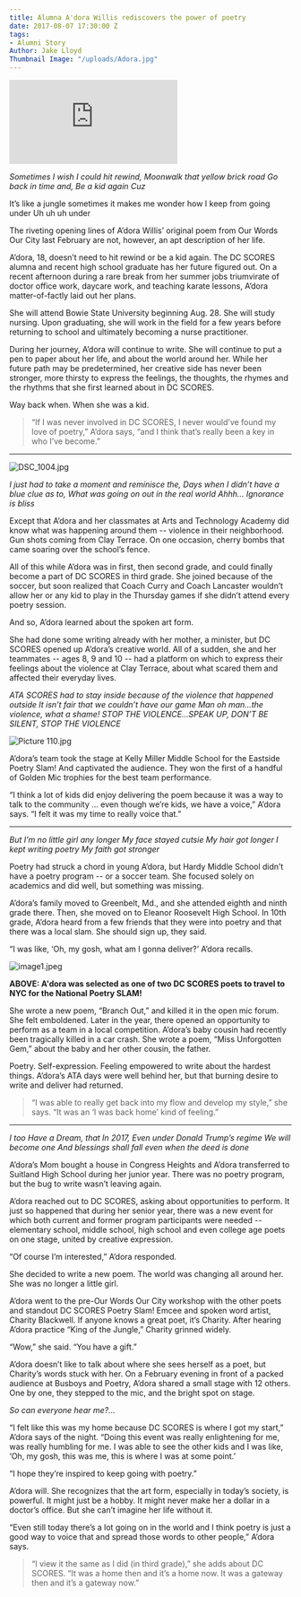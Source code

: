```yaml
---
title: Alumna A'dora Willis rediscovers the power of poetry
date: 2017-08-07 17:30:00 Z
tags:
- Alumni Story
Author: Jake Lloyd
Thumbnail Image: "/uploads/Adora.jpg"
---
```


<div class="Embed">
<iframe src="https://www.youtube.com/embed/RMfCPTJs4WQ" frameborder="0" allowfullscreen></iframe>
</div>

*Sometimes I wish I could hit rewind,
Moonwalk that yellow brick road
Go back in time and,
Be a kid again
Cuz*

It’s like a jungle sometimes it makes me wonder how I keep from going under
Uh uh uh under

The riveting opening lines of A’dora Willis’ original poem from Our Words Our City last February are not, however, an apt description of her life.

A’dora, 18, doesn’t need to hit rewind or be a kid again. The DC SCORES alumna and recent high school graduate has her future figured out. On a recent afternoon during a rare break from her summer jobs triumvirate of doctor office work, daycare work, and teaching karate lessons, A’dora matter-of-factly laid out her plans.



She will attend Bowie State University beginning Aug. 28. She will study nursing. Upon graduating, she will work in the field for a few years before returning to school and ultimately becoming a nurse practitioner.

During her journey, A’dora will continue to write. She will continue to put a pen to paper about her life, and about the world around her. While her future path may be predetermined, her creative side has never been stronger, more thirsty to express the feelings, the thoughts, the rhymes and the rhythms that she first learned about in DC SCORES.

Way back when. When she was a kid.

> “If I was never involved in DC SCORES, I never would’ve found my love of poetry,” A’dora says, “and I think that’s really been a key in who I’ve become.”

---

![DSC_1004.jpg](/uploads/DSC_1004.jpg)

*I just had to take a moment and reminisce the,
Days when I didn’t have a blue clue as to,
What was going on out in the real world
Ahhh… Ignorance is bliss*

Except that A’dora and her classmates at Arts and Technology Academy did know what was happening around them -- violence in their neighborhood. Gun shots coming from Clay Terrace. On one occasion, cherry bombs that came soaring over the school’s fence.

All of this while A’dora was in first, then second grade, and could finally become a part of DC SCORES in third grade. She joined because of the soccer, but soon realized that Coach Curry and Coach Lancaster wouldn’t allow her or any kid to play in the Thursday games if she didn’t attend every poetry session.

And so, A’dora learned about the spoken art form.

She had done some writing already with her mother, a minister, but DC SCORES opened up A’dora’s creative world. All of a sudden, she and her teammates -- ages 8, 9 and 10 -- had a platform on which to express their feelings about the violence at Clay Terrace, about what scared them and affected their everyday lives.

*ATA SCORES had to stay inside
because of the violence that happened outside
It isn’t fair that we couldn’t have our game
Man oh man…the violence, what a shame!
STOP THE VIOLENCE…SPEAK UP, DON’T BE SILENT,
STOP THE VIOLENCE*

![Picture 110.jpg](/uploads/Picture%20110.jpg)

A’dora’s team took the stage at Kelly Miller Middle School for the Eastside Poetry Slam! And captivated the audience. They won the first of a handful of Golden Mic trophies for the best team performance.

“I think a lot of kids did enjoy delivering the poem because it was a way to talk to the community  … even though we’re kids, we have a voice,” A’dora says. “I felt it was my time to really voice that.”

---

*But I’m no little girl any longer
My face stayed cutsie
My hair got longer
I kept writing poetry
My faith got stronger*

Poetry had struck a chord in young A’dora, but Hardy Middle School didn’t have a poetry program -- or a soccer team. She focused solely on academics and did well, but something was missing.

A’dora’s family moved to Greenbelt, Md., and she attended eighth and ninth grade there. Then, she moved on to Eleanor Roosevelt High School. In 10th grade, A’dora heard from a few friends that they were into poetry and that there was a local slam. She should sign up, they said.

“I was like, ‘Oh, my gosh, what am I gonna deliver?’ A’dora recalls.

![image1.jpeg](/uploads/image1.jpeg)

**ABOVE: A'dora was selected as one of two DC SCORES poets to travel to NYC for the National Poetry SLAM!**

She wrote a new poem, “Branch Out,” and killed it in the open mic forum. She felt emboldened. Later in the year, there opened an opportunity to perform as a team in a local competition. A’dora’s baby cousin had recently been tragically killed in a car crash. She wrote a poem, “Miss Unforgotten Gem,” about the baby and her other cousin, the father.

Poetry. Self-expression. Feeling empowered to write about the hardest things. A’dora’s ATA days were well behind her, but that burning desire to write and deliver had returned.

> “I was able to really get back into my flow and develop my style,” she says. “It was an ‘I was back home’ kind of feeling.”

---

*I too Have a Dream,
that
In 2017,
Even under Donald Trump’s regime
We will become one
And blessings shall fall even when the deed is done*

A’dora’s Mom bought a house in Congress Heights and A’dora transferred to Suitland High School during her junior year. There was no poetry program, but the bug to write wasn’t leaving again.

A’dora reached out to DC SCORES, asking about opportunities to perform. It just so happened that during her senior year, there was a new event for which both current and former program participants were needed -- elementary school, middle school, high school and even college age poets on one stage, united by creative expression.

“Of course I’m interested,” A’dora responded.

She decided to write a new poem. The world was changing all around her. She was no longer a little girl.

A’dora went to the pre-Our Words Our City workshop with the other poets and standout DC SCORES Poetry Slam! Emcee and spoken word artist, Charity Blackwell. If anyone knows a great poet, it’s Charity. After hearing A’dora practice “King of the Jungle,” Charity grinned widely.

“Wow,” she said. “You have a gift.”

A’dora doesn’t like to talk about where she sees herself as a poet, but Charity’s words stuck with her. On a February evening in front of a packed audience at Busboys and Poetry, A’dora shared a small stage with 12 others. One by one, they stepped to the mic, and the bright spot on stage.

*So can everyone hear me?...*

“I felt like this was my home because DC SCORES is where I got my start,” A’dora says of the night. “Doing this event was really enlightening for me, was really humbling for me. I was able to see the other kids and I was like, ‘Oh, my gosh, this was me, this is where I was at some point.’

“I hope they’re inspired to keep going with poetry.”

A’dora will. She recognizes that the art form, especially in today’s society, is powerful. It might just be a hobby. It might never make her a dollar in a doctor’s office. But she can’t imagine her life without it.

“Even still today there’s a lot going on in the world and I think poetry is just a good way to voice that and spread those words to other people,” A’dora says.

> “I view it the same as I did (in third grade),” she adds about DC SCORES. “It was a home then and it’s a home now. It was a gateway then and it’s a gateway now.”